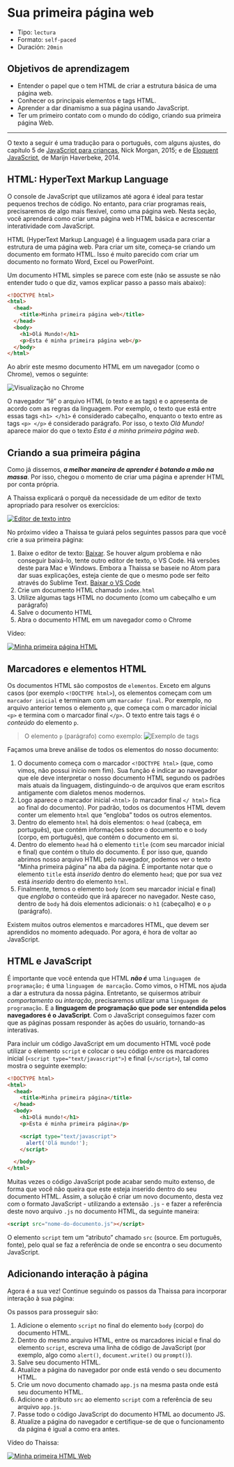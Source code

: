 # Sua primeira página web

- Tipo: `lectura`
- Formato: `self-paced`
- Duración: `20min`

## Objetivos de aprendizagem

- Entender o papel que o tem HTML de criar a estrutura básica de uma página web.
- Conhecer os principais elementos e tags HTML.
- Aprender a dar dinamismo a sua página usando JavaScript.
- Ter um primeiro contato com o mundo do código, criando sua primeira página
  Web.

***

O texto a seguir é uma tradução para o português, com alguns ajustes, do
capítulo 5 de [JavaScript para
crianças](http://pepa.holla.cz/wp-content/uploads/2015/11/JavaScript-for-Kids.pdf),
Nick Morgan, 2015; e de [Eloquent
JavaScript](http://braziljs.github.io/eloquente-javascript/), de Marijn
Haverbeke, 2014.

## HTML: HyperText Markup Language

O console de JavaScript que utilizamos até agora é ideal para testar pequenos
trechos de código. No entanto, para criar programas reais, precisaremos de algo
mais flexível, como uma página web. Nesta seção, você aprenderá como criar uma
página web HTML básica e acrescentar interatividade com JavaScript.

HTML (HyperText Markup Language) é a linguagem usada para criar a estrutura de
uma página web. Para criar um site, começa-se criando um documento em formato
HTML. Isso é muito parecido com criar um documento no formato Word, Excel ou
PowerPoint.

Um documento HTML simples se parece com este (não se assuste se não entender
tudo o que diz, vamos explicar passo a passo mais abaixo):

```html
<!DOCTYPE html>
<html>
  <head>
    <title>Minha primeira página web</title>
  </head>
  <body>
    <h1>Olá Mundo!</h1>
    <p>Esta é minha primeira página web</p>
  </body>
</html>
```

Ao abrir este mesmo documento HTML em um navegador (como o Chrome), vemos o
seguinte:

![Visualização no
Chrome](https://user-images.githubusercontent.com/25912510/37315484-fdd43c6e-2627-11e8-835d-1b7b71a7913b.png)

O navegador “lê” o arquivo HTML (o texto e as tags) e o apresenta de acordo com
as regras da linguagem. Por exemplo, o texto que está entre essas tags
`<h1> </h1>` é considerado cabeçalho, enquanto o texto entre as tags `<p> </p>`
é considerado parágrafo. Por isso, o texto _Olá Mundo!_ aparece maior do que o
texto _Esta é a minha primeira página web_.

## Criando a sua primeira página

Como já dissemos, _**a melhor maneira de aprender é botando a mão na massa**_.
Por isso, chegou o momento de criar uma página e aprender HTML por conta
própria.

A Thaissa  explicará o porquê da necessidade de um editor de texto apropriado
para resolver os exercícios:

[![Editor de texto
intro](https://i.ytimg.com/vi/3xS2fWWsAdk/0.jpg)](https://youtu.be/3xS2fWWsAdk)

No próximo vídeo a Thaissa te guiará pelos seguintes passos para que você crie a
sua primeira página:

1. Baixe o editor de texto: [Baixar](https://atom.io/). Se houver algum problema
   e não conseguir baixá-lo, tente outro editor de texto, o VS Code. Há versões
   deste para Mac e Windows. Embora a Thaissa se baseie no Atom para dar suas
   explicações, esteja ciente de que o mesmo pode ser feito através do Sublime
   Text. [Baixar o VS Code](https://code.visualstudio.com/Download)
2. Crie um documento HTML chamado `index.html`
3. Utilize algumas tags HTML no documento (como um cabeçalho e um parágrafo)
4. Salve o documento HTML
5. Abra o documento HTML em um navegador como o Chrome

Vídeo:

[![Minha primeira página
HTML](https://i.ytimg.com/vi/uIpfFSQ-b2c/0.jpg)](https://youtu.be/uIpfFSQ-b2c)

## Marcadores e elementos HTML

Os documentos HTML são compostos de `elementos`. Exceto em alguns casos (por
exemplo `<!DOCTYPE html>`), os elementos começam com um `marcador inicial` e
terminam com um `marcador final`. Por exemplo, no arquivo anterior temos o
elemento `p`, que começa com o marcador inicial `<p>` e termina com o marcador
final `</p>`. O texto entre tais tags é o _conteúdo_ do elemento `p`.

> O elemento `p` (parágrafo) como exemplo: ![Exemplo de
> tags](https://user-images.githubusercontent.com/25912510/37315511-1c0f070e-2628-11e8-8935-928fb17d6747.png)

Façamos uma breve análise de todos os elementos do nosso documento:

1. O documento começa com o marcador `<!DOCTYPE html>` (que, como vimos, não
   possui início nem fim). Sua função é indicar ao navegador que ele deve
   interpretar o nosso documento HTML segundo os padrões mais atuais da
   linguagem, distinguindo-o de arquivos que eram escritos antigamente com
   dialetos menos modernos.
2. Logo aparece o marcador inicial `<html>` (o marcador final `</ html>` fica ao
   final do documento). Por padrão, todos os documentos HTML devem conter um
   elemento `html` que “engloba” todos os outros elementos.
3. Dentro do elemento `html` há dois elementos: o `head` (cabeça, em português),
   que contém informações sobre o documento e o `body` (corpo, em português),
   que contém o documento em si.
4. Dentro do elemento `head` há o elemento `title` (com seu marcador inicial e
   final) que contém o título do documento. É por isso que, quando abrimos nosso
   arquivo HTML pelo navegador, podemos ver o texto “Minha primeira página” na
   aba da página. É importante notar que o elemento `title` está _inserido_
   dentro do elemento `head`; que por sua vez está _inserido_ dentro do elemento
   `html`.
5. Finalmente, temos o elemento `body` (com seu marcador inicial e final) que
   _engloba_ o conteúdo que irá aparecer no navegador. Neste caso, dentro de
   `body` há dois elementos adicionais: o `h1` (cabeçalho) e o `p` (parágrafo).

<!--
Una manera de visualizar este concepto de "encapsulado" donde unos elementos
"contienen" a otros es a través de este gráfico:

![HTML Jerarquía](http://apprize.info/javascript/kids/kids.files/image057.jpg)
-->

Existem muitos outros elementos e marcadores HTML, que devem ser aprendidos no
momento adequado. Por agora, é hora de voltar ao JavaScript.

<!-- ## HTML + CSS
Agrega estilos con CSS
-->

## HTML e JavaScript

É importante que você entenda que HTML _**não é**_ uma `linguagem de
programação;` é uma `linguagem de marcação`. Como vimos, o HTML nos ajuda a dar
a estrutura da nossa página. Entretanto, se quisermos atribuir _comportamento_
ou _interação_, precisaremos utilizar uma `linguagem de programação`. E a
**linguagem de programação que pode ser entendida pelos navegadores é o
JavaScript**. Com o JavaScript conseguimos fazer com que as páginas possam
responder às ações do usuário, tornando-as interativas.

Para incluir um código JavaScript em um documento HTML você pode utilizar o
elemento `script` e colocar o seu código entre os marcadores inicial
(`<script type="text/javascript">`) e final (`</script>`), tal como mostra
o seguinte exemplo:

```html
<!DOCTYPE html>
<html>
  <head>
    <title>Minha primeira página</title>
  </head>
  <body>
    <h1>Olá mundo!</h1>
    <p>Esta é minha primeira página</p>

    <script type="text/javascript">
      alert('Olá mundo!');
    </script>

  </body>
</html>
```

Muitas vezes o código JavaScript pode acabar sendo muito extenso, de forma que
você não queira que este esteja inserido dentro do seu documento HTML. Assim, a
solução é criar um novo documento, desta vez com o formato JavaScript -
utilizando a extensão `.js` - e fazer a referência deste novo arquivo `.js` no
documento HTML, da seguinte maneira:

```html
<script src="nome-do-documento.js"></script>
```

O elemento `script` tem um “atributo” chamado `src` (source. Em português,
fonte), pelo qual se faz a referência de onde se encontra o seu documento
JavaScript.

## Adicionando interação à página

Agora é a sua vez! Continue seguindo os passos da Thaissa para incorporar
interação à sua página:

Os passos para prosseguir são:

1. Adicione o elemento `script` no final do elemento `body` (corpo) do documento
   HTML.
2. Dentro do mesmo arquivo HTML, entre os marcadores inicial e final do elemento
   `script`, escreva uma linha de código de JavaScript (por exemplo, algo como
   `alert()`, `document.write()` ou `prompt()`).
3. Salve seu documento HTML.
4. Atualize a página do navegador por onde está vendo o seu documento HTML.
5. Crie um novo documento chamado `app.js` na mesma pasta onde está seu
   documento HTML.
6. Adicione o atributo `src` ao elemento `script` com a referência de seu
   arquivo `app.js`.
7. Passe todo o código JavaScript do documento HTML ao documento JS.
8. Atualize a página do navegador e certifique-se de que o funcionamento da
   página é igual a como era antes.

Vídeo do Thaissa:

[![Minha primeira HTML
Web](https://embed-ssl.wistia.com/deliveries/b01097fed7f8868ca3f815a940ab9761551e3d78.jpg?image_play_button_size=2x&amp;image_crop_resized=960x540&amp;image_play_button=1&amp;image_play_button_color=f7b617e0)](https://laboratoria.wistia.com/medias/c7dis0vp80?wvideo=c7dis0vp80)

<!--
## Sube tu página a GitHub Pages

y deplegándola en [GitHub Pages](https://pages.github.com/)
-->

